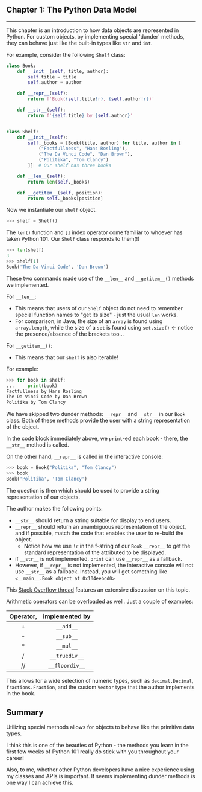 ## Chapter 1: The Python Data Model

---

This chapter is an introduction to how data objects are represented in Python. For custom objects, by implementing special 'dunder' methods, they can behave just like the built-in types like `str` and `int`.

For example, consider the following `Shelf` class:

```python
class Book:
    def __init__(self, title, author):
        self.title = title
        self.author = author

    def __repr__(self):
        return f'Book({self.title!r}, {self.author!r})'

    def __str__(self):
        return f'{self.title} by {self.author}'


class Shelf:
    def __init__(self):
        self._books = [Book(title, author) for title, author in [
            ("Factfullness", "Hans Rosling"),
            ("The Da Vinci Code", "Dan Brown"),
            ("Politika", "Tom Clancy")
        ]]  # Our shelf has three books

    def __len__(self):
        return len(self._books)

    def __getitem__(self, position):
        return self._books[position]
```

Now we instantiate our `shelf` object.

```python
>>> shelf = Shelf()
```

The `len()` function and `[]` index operator come familiar to whoever has taken Python 101.
Our `Shelf` class responds to them(!)

```python
>>> len(shelf)
3
>>> shelf[1]
Book('The Da Vinci Code', 'Dan Brown')
```

These two commands made use of the `__len__` and `__getitem__()` methods we implemented.

For `__len__`:

- This means that users of our `Shelf` object do not need to remember special function names to "get its size" - just the usual `len` works.
- For comparison, in Java, the size of an `array` is found using `array.length`, while the size of a `set` is found using `set.size()` <- notice the presence/absence of the brackets too...

For `__getitem__()`:

- This means that our `shelf` is also iterable!

For example:

```python
>>> for book in shelf:
...     print(book)
Factfullness by Hans Rosling
The Da Vinci Code by Dan Brown
Politika by Tom Clancy
```

We have skipped two dunder methods: `__repr__` and `__str__` in our `Book` class.
Both of these methods provide the user with a string representation of the object.

In the code block immediately above, we `print`-ed each book - there, the `__str__` method is called.

On the other hand, `__repr__` is called in the interactive console:

```python
>>> book = Book("Politika", "Tom Clancy")
>>> book
Book('Politika', 'Tom Clancy')
```

The question is then which should be used to provide a string representation of our objects.

The author makes the following points:

- `__str__` should return a string suitable for display to end users.
- `__repr__` should return an unambiguous representation of the object, and if possible, match the code that enables the user to re-build the object.
  - Notice how we use `!r` in the f-string of our `Book` `__repr__` to get the standard representation of the attributed to be displayed.
- if `__str__` is not implemented, `print` can use `__repr__` as a fallback.
- However, if `__repr__` is not implemented, the interactive console will not use `__str__` as a fallback. Instead, you will get something like `<__main__.Book object at 0x104eebcd0>`

This [Stack Overflow thread](https://stackoverflow.com/questions/1436703/what-is-the-difference-between-str-and-repr) features an extensive discussion on this topic.

Arithmetic operators can be overloaded as well. Just a couple of examples:

| Operator, | implemented by |
| :-------: | :------------: |
|     +     |   `__add__`    |
|     -     |   `__sub__`    |
|    \*     |   `__mul__`    |
|     /     | `__truediv__`  |
|    //     | `__floordiv__` |

This allows for a wide selection of numeric types, such as `decimal.Decimal`, `fractions.Fraction`, and the custom `Vector` type that the author implements in the book.

## Summary

Utilizing special methods allows for objects to behave like the primitive data types.

I think this is one of the beauties of Python - the methods you learn in the first few weeks of Python 101 really do stick with you throughout your career!

Also, to me, whether other Python developers have a nice experience using my classes and APIs is important. It seems implementing dunder methods is one way I can achieve this.
